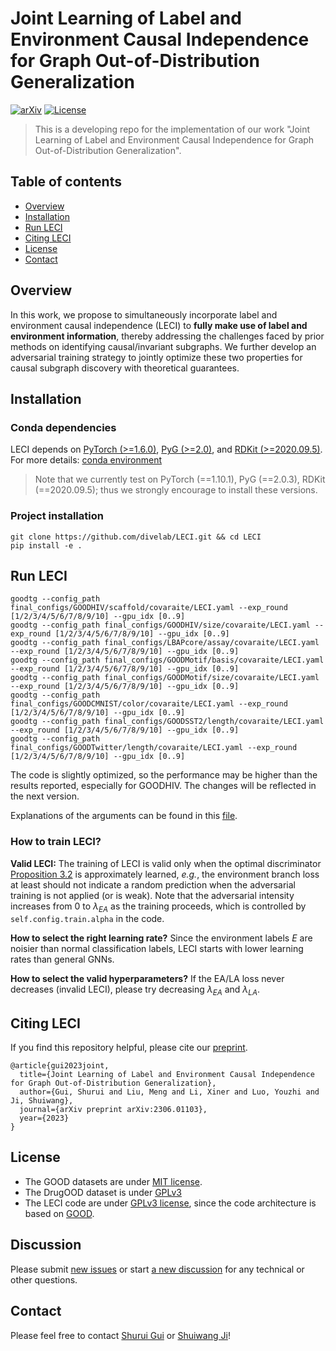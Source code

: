 # Joint Learning of Label and Environment Causal Independence for Graph Out-of-Distribution Generalization

[![arXiv](https://img.shields.io/badge/arXiv-2306.01103-b31b1b.svg)](https://arxiv.org/abs/2306.01103)
[![License][license-image]][license-url]

> This is a developing repo for the implementation of our work "Joint Learning of Label and Environment Causal Independence for Graph Out-of-Distribution Generalization".

[license-url]: https://github.com/divelab/LECI/blob/main/LICENSE
[license-image]:https://img.shields.io/badge/license-GPL3.0-green.svg


## Table of contents

* [Overview](#overview)
* [Installation](#installation)
* [Run LECI](#run-leci)
* [Citing LECI](#citing-leci)
* [License](#license)
* [Contact](#contact)

## Overview

In this work, we propose to simultaneously incorporate label and environment causal independence (LECI) to 
**fully make use of label and environment information**, thereby addressing the challenges faced by prior methods on identifying 
causal/invariant subgraphs. We further develop an adversarial training strategy to jointly optimize these two properties for 
causal subgraph discovery with theoretical guarantees.


## Installation 

### Conda dependencies

LECI depends on [PyTorch (>=1.6.0)](https://pytorch.org/get-started/previous-versions/), [PyG (>=2.0)](https://pytorch-geometric.readthedocs.io/en/latest/notes/installation.html), and
[RDKit (>=2020.09.5)](https://www.rdkit.org/docs/Install.html). For more details: [conda environment](/../../blob/main/environment.yml)

> Note that we currently test on PyTorch (==1.10.1), PyG (==2.0.3), RDKit (==2020.09.5); thus we strongly encourage to install these versions.

### Project installation

```shell
git clone https://github.com/divelab/LECI.git && cd LECI
pip install -e .
```

## Run LECI

```shell
goodtg --config_path final_configs/GOODHIV/scaffold/covaraite/LECI.yaml --exp_round [1/2/3/4/5/6/7/8/9/10] --gpu_idx [0..9]
goodtg --config_path final_configs/GOODHIV/size/covaraite/LECI.yaml --exp_round [1/2/3/4/5/6/7/8/9/10] --gpu_idx [0..9]
goodtg --config_path final_configs/LBAPcore/assay/covaraite/LECI.yaml --exp_round [1/2/3/4/5/6/7/8/9/10] --gpu_idx [0..9]
goodtg --config_path final_configs/GOODMotif/basis/covaraite/LECI.yaml --exp_round [1/2/3/4/5/6/7/8/9/10] --gpu_idx [0..9]
goodtg --config_path final_configs/GOODMotif/size/covaraite/LECI.yaml --exp_round [1/2/3/4/5/6/7/8/9/10] --gpu_idx [0..9]
goodtg --config_path final_configs/GOODCMNIST/color/covaraite/LECI.yaml --exp_round [1/2/3/4/5/6/7/8/9/10] --gpu_idx [0..9]
goodtg --config_path final_configs/GOODSST2/length/covaraite/LECI.yaml --exp_round [1/2/3/4/5/6/7/8/9/10] --gpu_idx [0..9]
goodtg --config_path final_configs/GOODTwitter/length/covaraite/LECI.yaml --exp_round [1/2/3/4/5/6/7/8/9/10] --gpu_idx [0..9]
```

The code is slightly optimized, so the performance may be higher than the results reported, especially for GOODHIV.
The changes will be reflected in the next version.

Explanations of the arguments can be found in this [file](/../../blob/main/GOOD_configs/GOODMotif/basis/covaraite/LECI.yaml).

### How to train LECI?

**Valid LECI:** The training of LECI is valid only when the optimal discriminator [Proposition 3.2](https://arxiv.org/pdf/2306.01103.pdf) is approximately learned, *e.g.*, 
the environment branch loss at least should not indicate a random prediction when the adversarial training is not applied (or is weak). Note that the adversarial intensity
increases from 0 to $\lambda_{EA}$ as the training proceeds, which is controlled by `self.config.train.alpha` in the code. 


**How to select the right learning rate?** Since the environment labels $E$ are noisier than normal classification labels, LECI starts with lower learning rates than general GNNs.

**How to select the valid hyperparameters?** If the EA/LA loss never decreases (invalid LECI), please try decreasing $\lambda_{EA}$ and $\lambda_{LA}$.

## Citing LECI
If you find this repository helpful, please cite our [preprint](https://arxiv.org/abs/2306.01103).
```
@article{gui2023joint,
  title={Joint Learning of Label and Environment Causal Independence for Graph Out-of-Distribution Generalization},
  author={Gui, Shurui and Liu, Meng and Li, Xiner and Luo, Youzhi and Ji, Shuiwang},
  journal={arXiv preprint arXiv:2306.01103},
  year={2023}
}
```

## License

- The GOOD datasets are under [MIT license](https://drive.google.com/file/d/1xA-5q3YHXLGLz7xV2tT69a9dcVmiJmiV/view?usp=sharing).
- The DrugOOD dataset is under [GPLv3](https://github.com/tencent-ailab/DrugOOD/blob/main/LICENSE)
- The LECI code are under [GPLv3 license](/../../blob/main/LICENSE), since the code architecture is based on [GOOD](https://github.com/divelab/GOOD.git).

## Discussion

Please submit [new issues](/../../issues/new) or start [a new discussion](/../../discussions/new) for any technical or other questions.

## Contact

Please feel free to contact [Shurui Gui](mailto:shurui.gui@tamu.edu) or [Shuiwang Ji](mailto:sji@tamu.edu)!

